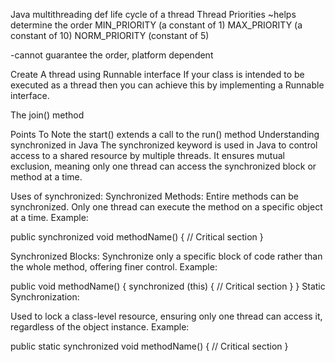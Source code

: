 Java multithreading
def
life cycle of a thread
Thread Priorities ~helps determine the order
MIN_PRIORITY (a constant of 1)
MAX_PRIORITY (a constant of 10)
NORM_PRIORITY (constant of 5)

-cannot guarantee the order, platform dependent

Create A thread using Runnable interface
If your class is intended to be executed as a thread then you can achieve this by implementing a Runnable interface.

The join() method

Points To Note
the start() extends a call to the run() method
Understanding synchronized in Java
The synchronized keyword is used in Java to control access to a shared resource by multiple threads. 
It ensures mutual exclusion, meaning only one thread can access the synchronized block or method at a time.

Uses of synchronized:
Synchronized Methods:
Entire methods can be synchronized. Only one thread can execute the method on a specific object at a time.
Example:

public synchronized void methodName() {
// Critical section
}

Synchronized Blocks:
Synchronize only a specific block of code rather than the whole method, offering finer control.
Example:

public void methodName() {
synchronized (this) {
// Critical section
}
}
Static Synchronization:

Used to lock a class-level resource, ensuring only one thread can access it, regardless of the object instance.
Example:

public static synchronized void methodName() {
// Critical section
}
